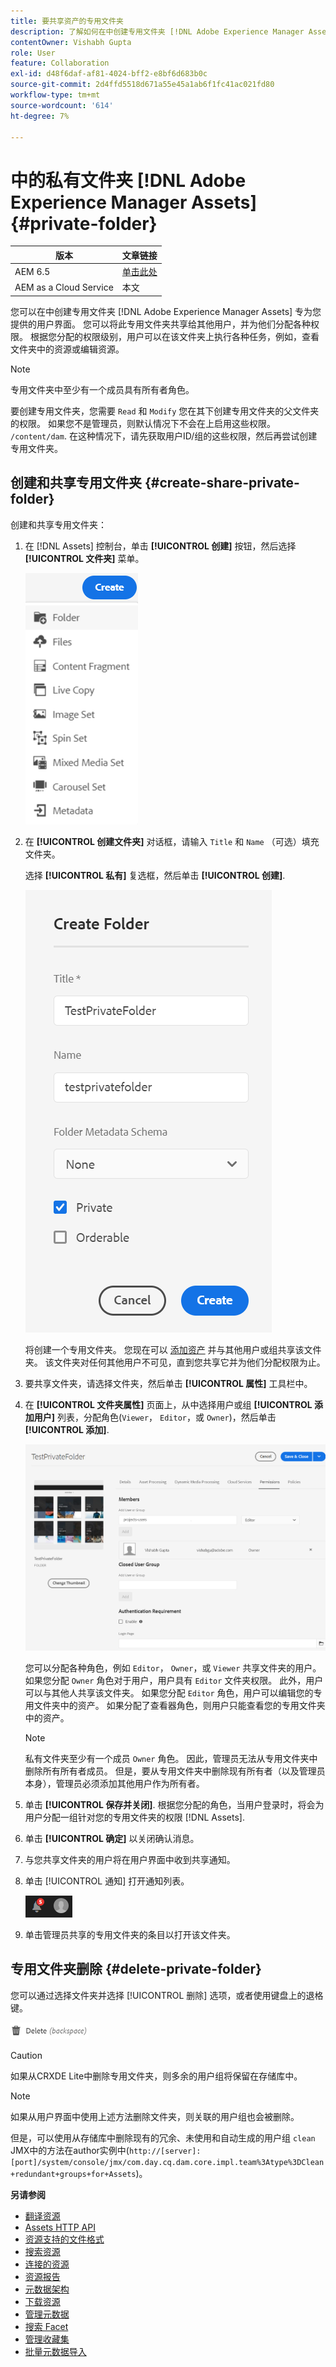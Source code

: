```yaml
---
title: 要共享资产的专用文件夹
description: 了解如何在中创建专用文件夹 [!DNL Adobe Experience Manager Assets] 并与其他用户共享，并为用户分配各种权限。
contentOwner: Vishabh Gupta
role: User
feature: Collaboration
exl-id: d48f6daf-af81-4024-bff2-e8bf6d683b0c
source-git-commit: 2d4ffd5518d671a55e45a1ab6f1fc41ac021fd80
workflow-type: tm+mt
source-wordcount: '614'
ht-degree: 7%

---
```


# 中的私有文件夹 [!DNL Adobe Experience Manager Assets] {#private-folder}

| 版本 | 文章链接 |
| -------- | ---------------------------- |
| AEM 6.5 | [单击此处](https://experienceleague.adobe.com/docs/experience-manager-65/assets/managing/private-folder.html?lang=en) |
| AEM as a Cloud Service | 本文 |

您可以在中创建专用文件夹 [!DNL Adobe Experience Manager Assets] 专为您提供的用户界面。 您可以将此专用文件夹共享给其他用户，并为他们分配各种权限。 根据您分配的权限级别，用户可以在该文件夹上执行各种任务，例如，查看文件夹中的资源或编辑资源。

>[!NOTE]
>
>专用文件夹中至少有一个成员具有所有者角色。
>
>要创建专用文件夹，您需要 `Read` 和 `Modify` 您在其下创建专用文件夹的父文件夹的权限。 如果您不是管理员，则默认情况下不会在上启用这些权限。 `/content/dam`. 在这种情况下，请先获取用户ID/组的这些权限，然后再尝试创建专用文件夹。

## 创建和共享专用文件夹  {#create-share-private-folder}

创建和共享专用文件夹：

1. 在 [!DNL Assets] 控制台，单击 **[!UICONTROL 创建]** 按钮，然后选择 **[!UICONTROL 文件夹]** 菜单。

   ![创建资源文件夹](assets/create-folder.png)

1. 在 **[!UICONTROL 创建文件夹]** 对话框，请输入 `Title` 和 `Name` （可选）填充文件夹。

   选择 **[!UICONTROL 私有]** 复选框，然后单击 **[!UICONTROL 创建]**.

   ![chlimage_1-413](assets/create-private-folder.png)

   将创建一个专用文件夹。 您现在可以 [添加资产](add-assets.md#upload-assets) 并与其他用户或组共享该文件夹。 该文件夹对任何其他用户不可见，直到您共享它并为他们分配权限为止。

1. 要共享文件夹，请选择文件夹，然后单击 **[!UICONTROL 属性]** 工具栏中。

1. 在 **[!UICONTROL 文件夹属性]** 页面上，从中选择用户或组 **[!UICONTROL 添加用户]** 列表，分配角色(`Viewer`， `Editor`，或 `Owner`)，然后单击 **[!UICONTROL 添加]**.

   ![assign-user-group](assets/assign-permissions-private-folder.png)

   您可以分配各种角色，例如 `Editor`， `Owner`，或 `Viewer` 共享文件夹的用户。 如果您分配 `Owner` 角色对于用户，用户具有 `Editor` 文件夹权限。 此外，用户可以与其他人共享该文件夹。 如果您分配 `Editor` 角色，用户可以编辑您的专用文件夹中的资产。 如果分配了查看器角色，则用户只能查看您的专用文件夹中的资产。

   >[!NOTE]
   >
   >私有文件夹至少有一个成员 `Owner` 角色。 因此，管理员无法从专用文件夹中删除所有所有者成员。 但是，要从专用文件夹中删除现有所有者（以及管理员本身），管理员必须添加其他用户作为所有者。

1. 单击 **[!UICONTROL 保存并关闭]**. 根据您分配的角色，当用户登录时，将会为用户分配一组针对您的专用文件夹的权限 [!DNL Assets].
1. 单击 **[!UICONTROL 确定]** 以关闭确认消息。
1. 与您共享文件夹的用户将在用户界面中收到共享通知。

1. 单击 [!UICONTROL 通知] 打开通知列表。

   ![通知](assets/notification-icon.png)

1. 单击管理员共享的专用文件夹的条目以打开该文件夹。

## 专用文件夹删除 {#delete-private-folder}

您可以通过选择文件夹并选择 [!UICONTROL 删除] 选项，或者使用键盘上的退格键。

![顶部菜单中的删除选项](assets/delete-option.png)

>[!CAUTION]
>
>如果从CRXDE Lite中删除专用文件夹，则多余的用户组将保留在存储库中。

>[!NOTE]
>
>如果从用户界面中使用上述方法删除文件夹，则关联的用户组也会被删除。
>
>但是，可以使用从存储库中删除现有的冗余、未使用和自动生成的用户组 `clean` JMX中的方法在author实例中(`http://[server]:[port]/system/console/jmx/com.day.cq.dam.core.impl.team%3Atype%3DClean+redundant+groups+for+Assets`)。

**另请参阅**

* [翻译资源](translate-assets.md)
* [Assets HTTP API](mac-api-assets.md)
* [资源支持的文件格式](file-format-support.md)
* [搜索资源](search-assets.md)
* [连接的资源](use-assets-across-connected-assets-instances.md)
* [资源报告](asset-reports.md)
* [元数据架构](metadata-schemas.md)
* [下载资源](download-assets-from-aem.md)
* [管理元数据](manage-metadata.md)
* [搜索 Facet](search-facets.md)
* [管理收藏集](manage-collections.md)
* [批量元数据导入](metadata-import-export.md)
